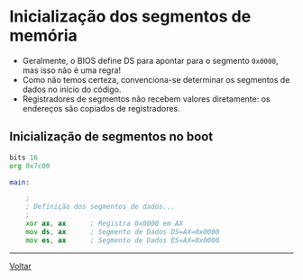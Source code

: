 # Inicialização dos segmentos de memória

- Geralmente, o BIOS define DS para apontar para o segmento `0x0000`, mas isso não é uma regra!
- Como não temos certeza, convenciona-se determinar os segmentos de dados no início do código.
- Registradores de segmentos não recebem valores diretamente: os endereços são copiados de registradores.

## Inicialização de segmentos no boot

```asm
bits 16
org 0x7c00

main:

    ;
    ; Definição dos segmentos de dados...
    ;
    xor ax, ax      ; Registra 0x0000 em AX
    mov ds, ax      ; Segmento de Dados DS=AX=0x0000
    mov es, ax      ; Segmento de Dados ES=AX=0x0000
```


---

[Voltar](../README.md#conceitos)

